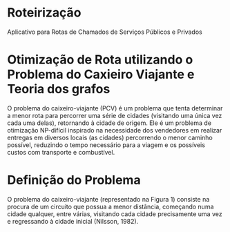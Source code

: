 # Roteirização
Aplicativo para Rotas de Chamados de Serviços Públicos e Privados

# Otimização de Rota utilizando o Problema do Caxieiro Viajante e Teoria dos grafos

O problema do caixeiro-viajante (PCV) é um problema que tenta determinar a menor rota para percorrer uma série de cidades (visitando uma única vez cada uma delas), retornando à cidade de origem. Ele é um problema de otimização NP-difícil inspirado na necessidade dos vendedores em realizar entregas em diversos locais (as cidades) percorrendo o menor caminho possível, reduzindo o tempo necessário para a viagem e os possíveis custos com transporte e combustível.

# Definição do Problema

O problema do caixeiro-viajante (representado na Figura 1) consiste na procura de um circuito que possua a menor distância, começando numa cidade qualquer, entre várias, visitando cada cidade precisamente uma vez e regressando à cidade inicial (Nilsson, 1982).
